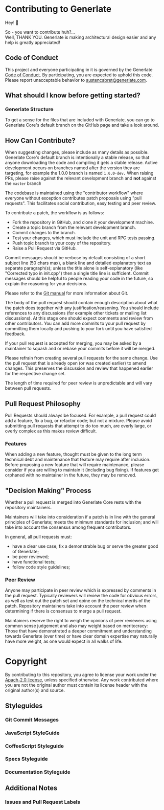 # Contributing to Generlate

Hey! :wave:

So - you want to contribute huh?...  
Well, THANK YOU. Generlate is making architectural design easier and any help is greatly appreciated!

## Code of Conduct

This project and everyone participating in it is governed by the Generlate [Code of Conduct](https://github.com/Generlate/Generlate/blob/main/CODE_OF_CONDUCT.md). By participating, you are expected to uphold this code. Please report unacceptable behavior to austencabret@generlate.com.

## What should I know before getting started?

### Generlate Structure

To get a sense for the files that are included with Generlate, you can go to Generlate Core's default branch on the GitHub page and take a look around.

## How Can I Contribute?

When suggesting changes, please include as many details as possible.
Generlate Core's default branch is intentionally a stable release, so that anyone downloading the code and compiling it gets a stable release. Active development occurs on branches named after the version they are targeting, for example the 1.0.0 branch is named `1.0.0-dev.` When raising PRs, please raise against the relevant development branch and **not** against the `master` branch

The codebase is maintained using the "contributor workflow" where everyone without exception contributes patch proposals using "pull requests". This facilitates social contribution, easy testing and peer review.

To contribute a patch, the workflow is as follows:

-   Fork the repository in GitHub, and clone it your development machine.
-   Create a topic branch from the relevant development branch.
-   Commit changes to the branch.
-   Test your changes, which must include the unit and RPC tests passing.
-   Push topic branch to your copy of the repository.
-   Raise a Pull Request via GitHub.

Commit messages should be verbose by default consisting of a short subject line (50 chars max), a blank line and detailed explanatory text as separate paragraph(s); unless the title alone is self-explanatory (like "Corrected typo in init.cpp") then a single title line is sufficient. Commit messages should be helpful to people reading your code in the future, so explain the reasoning for your decisions.

Please refer to the [Git manual](https://git-scm.com/doc) for more information about Git.

The body of the pull request should contain enough description about what the patch does together with any justification/reasoning. You should include references to any discussions (for example other tickets or mailing list discussions). At this stage one should expect comments and review from other contributors. You can add more commits to your pull request by committing them locally and pushing to your fork until you have satisfied feedback.

If your pull request is accepted for merging, you may be asked by a maintainer to squash and or rebase your commits before it will be merged.

Please refrain from creating several pull requests for the same change. Use the pull request that is already open (or was created earlier) to amend changes. This preserves the discussion and review that happened earlier for the respective change set.

The length of time required for peer review is unpredictable and will vary between pull requests.

## Pull Request Philosophy

Pull Requests should always be focused. For example, a pull request could add a feature, fix a bug, or refactor code; but not a mixture. Please avoid submitting pull requests that attempt to do too much, are overly large, or overly complex as this makes review difficult.

### Features

When adding a new feature, thought must be given to the long term technical debt and maintenance that feature may require after inclusion. Before proposing a new feature that will require maintenance, please consider if you are willing to maintain it (including bug fixing). If features get orphaned with no maintainer in the future, they may be removed.

## "Decision Making" Process

Whether a pull request is merged into Generlate Core rests with the repository maintainers.

Maintainers will take into consideration if a patch is in line with the general principles of Generlate; meets the minimum standards for inclusion; and will take into account the consensus among frequent contributors.

In general, all pull requests must:

-   have a clear use case, fix a demonstrable bug or serve the greater good of Generlate;
-   be peer reviewed;
-   have functional tests;
-   follow code style guidelines;

### Peer Review

Anyone may participate in peer review which is expressed by comments in the pull request. Typically reviewers will review the code for obvious errors, as well as test out the patch set and opine on the technical merits of the patch. Repository maintainers take into account the peer review when determining if there is consensus to merge a pull request.

Maintainers reserve the right to weigh the opinions of peer reviewers using common sense judgement and also may weight based on meritocracy: Those that have demonstrated a deeper commitment and understanding towards Generlate (over time) or have clear domain expertise may naturally have more weight, as one would expect in all walks of life.

# Copyright

By contributing to this repository, you agree to license your work under the [Apach-2.0 license](https://github.com/Generlate/Generlate/blob/main/License), unless specified otherwise. Any work contributed where you are not the original author must contain its license header with the original author(s) and source.

## Styleguides

### Git Commit Messages

### JavaScript StyleGuide

### CoffeeScript Styleguide

### Specs Styleguide

### Documentation Styleguide

## Additional Notes

### Issues and Pull Request Labels
